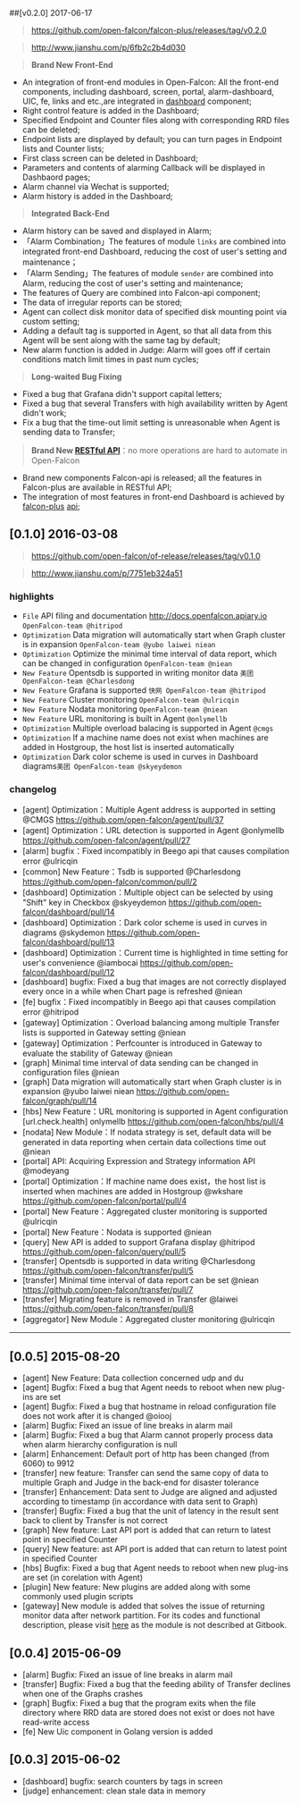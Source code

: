 <!-- toc -->

##[v0.2.0] 2017-06-17

> https://github.com/open-falcon/falcon-plus/releases/tag/v0.2.0

> http://www.jianshu.com/p/6fb2c2b4d030

> **Brand New Front-End**

- An integration of front-end modules in Open-Falcon: All the front-end components, including dashboard, screen, portal, alarm-dashboard, UIC, fe, links and etc.,are integrated in [dashboard](https://github.com/open-falcon/dashboard) component;
- Right control feature is added in the Dashboard;
- Specified Endpoint and Counter files along with corresponding RRD files can be deleted;
- Endpoint lists are displayed by default; you can turn pages in Endpoint lists and Counter lists;
- First class screen can be deleted in Dashboard;
- Parameters and contents of alarming Callback will be displayed in Dashbaord pages;
- Alarm channel via Wechat is supported;
- Alarm history is added in the Dashboard;

> **Integrated Back-End**

- Alarm history can be saved and displayed in Alarm;
- 「Alarm Combination」The features of module `links` are combined into integrated front-end Dashboard, reducing the cost of user's setting and maintenance；
- 「Alarm Sending」The features of module `sender` are combined into Alarm, reducing the cost of user's setting and maintenance;
- The features of Query are combined into Falcon-api component;
- The data of irregular reports can be stored;
- Agent can collect disk monitor data of specified disk mounting point via custom setting;
- Adding a default tag is supported in Agent, so that all data from this Agent will be sent along with the same tag by default;
- New alarm function is added in Judge: Alarm will goes off if certain conditions match limit times in past num cycles;

> **Long-waited Bug Fixing**

- Fixed a bug that Grafana didn't support capital letters;
- Fixed a bug that several Transfers with high availability written by Agent didn't work;
- Fix a bug that the time-out limit setting is unreasonable when Agent is sending data to Transfer; 

> **Brand New [RESTful API](http://open-falcon.org/falcon-plus)**：no more operations are hard to automate in Open-Falcon

- Brand new components Falcon-api is released; all the features in Falcon-plus are available in RESTful API; 
- The integration of most features in front-end Dashboard is achieved by [falcon-plus](https://github.com/open-falcon/falcon-plus) [api](http://open-falcon.org/falcon-plus);


## [0.1.0] 2016-03-08

> https://github.com/open-falcon/of-release/releases/tag/v0.1.0

> http://www.jianshu.com/p/7751eb324a51

### highlights
- `File` API filing and documentation http://docs.openfalcon.apiary.io `OpenFalcon-team @hitripod`
- `Optimization` Data migration will automatically start when Graph cluster is in expansion `OpenFalcon-team @yubo laiwei niean`
- `Optimization` Optimize the minimal time interval of data report, which can be changed in configuration   `OpenFalcon-team @niean`
- `New Feature` Opentsdb is supported in writing monitor data `美团 OpenFalcon-team @Charlesdong`
- `New Feature` Grafana is supported `快网 OpenFalcon-team @hitripod`
- `New Feature` Cluster monitoring `OpenFalcon-team @ulricqin`
- `New Feature` Nodata monitoring `OpenFalcon-team @niean`
- `New Feature` URL monitoring is built in Agent `@onlymellb`
- `Optimization` Multiple overload balacing is supported in Agent `@cmgs`
- `Optimization` If a machine name does not exist when machines are added in Hostgroup, the host list is inserted automatically
- `Optimization` Dark color scheme is used in curves in Dashboard diagrams`美团 OpenFalcon-team @skyeydemon`

### changelog
- [agent] Optimization：Multiple Agent address is aupported in setting @CMGS https://github.com/open-falcon/agent/pull/37
- [agent] Optimization：URL detection is supported in Agent @onlymellb https://github.com/open-falcon/agent/pull/27
- [alarm] bugfix：Fixed incompatibly in Beego api that causes compilation error @ulricqin
- [common] New Feature：Tsdb is supported @Charlesdong https://github.com/open-falcon/common/pull/2
- [dashboard] Optimization：Multiple object can be selected by using "Shift" key in Checkbox @skyeydemon https://github.com/open-falcon/dashboard/pull/14
- [dashboard] Optimization：Dark color scheme is used in curves in diagrams @skydemon https://github.com/open-falcon/dashboard/pull/13
- [dashboard] Optimization：Current time is highlighted in time setting for user's convenience @iambocai https://github.com/open-falcon/dashboard/pull/12
- [dashboard] bugfix: Fixed a bug that images are not correctly displayed every once in a while when Chart page is refreshed @niean
- [fe] bugfix：Fixed incompatibly in Beego api that causes compilation error @hitripod
- [gateway] Optimization：Overload balancing among multiple Transfer lists is supported in Gateway setting @niean
- [gateway] Optimization：Perfcounter is introduced in Gateway to evaluate the stability of Gateway @niean
- [graph] Minimal time interval of data sending can be changed in configuration files @niean
- [graph] Data migration will automatically start when Graph cluster is in expansion @yubo laiwei niean https://github.com/open-falcon/graph/pull/14
- [hbs] New Feature：URL monitoring is supported in Agent configuration [url.check.health] onlymellb https://github.com/open-falcon/hbs/pull/4
- [nodata] New Module：If nodata strategy is set, default data will be generated in data reporting when certain data collections time out @niean
- [portal] API: Acquiring Expression and Strategy information API @modeyang
- [portal] Optimization：If machine name does exist，the host list is inserted when machines are added in Hostgroup @wkshare https://github.com/open-falcon/portal/pull/4
- [portal] New Feature：Aggregated cluster monitoring is supported @ulricqin
- [portal] New Feature：Nodata is supported @niean
- [query] New API is added to support Grafana display @hitripod https://github.com/open-falcon/query/pull/5
- [transfer] Opentsdb is supported in data writing @Charlesdong https://github.com/open-falcon/transfer/pull/5
- [transfer] Minimal time interval of data report can be set @niean https://github.com/open-falcon/transfer/pull/7
- [transfer] Migrating feature is removed in Transfer @laiwei https://github.com/open-falcon/transfer/pull/8
- [aggregator] New Module：Aggregated cluster monitoring @ulricqin

----
## [0.0.5] 2015-08-20
- [agent] New Feature: Data collection concerned udp and du
- [agent] Bugfix: Fixed a bug that Agent needs to reboot when new plug-ins are set
- [agent] Bugfix: Fixed a bug that hostname in reload configuration file does not work after it is changed @oiooj
- [alarm] Bugfix: Fixed an issue of line breaks in alarm mail
- [alarm] Bugfix: Fixed a bug that Alarm cannot properly process data when alarm hierarchy configuration is null
- [alarm] Enhancement: Default port of http has been changed (from 6060) to 9912
- [transfer] new feature: Transfer can send the same copy of data to multiple Graph and Judge in the back-end for disaster tolerance
- [transfer] Enhancement: Data sent to Judge are aligned and adjusted according to timestamp (in accordance with data sent to Graph) 
- [transfer] Bugfix: Fixed a bug that the unit of latency in the result sent back to client by Transfer is not correct
- [graph] New feature: Last API port is added that can return to latest point in specified Counter
- [query] New feature: ast API port is added that can return to latest point in specified Counter
- [hbs] Bugfix: Fixed a bug that Agent needs to reboot when new plug-ins are set (in corelation with Agent)
- [plugin] New feature: New plugins are added along with some commonly used plugin scripts
- [gateway] New module is added that solves the issue of returning monitor data after network partition. For its codes and functional description, please visit [here](https://github.com/open-falcon/gateway) as the module is not described at Gitbook.


## [0.0.4] 2015-06-09
- [alarm] Bugfix: Fixed an issue of line breaks in alarm mail
- [transfer] Bugfix: Fixed a bug that the feeding ability of Transfer declines when one of the Graphs crashes
- [graph] Bugfix: Fixed a bug that the program exits when the file directory where RRD data are stored does not exist or does not have read-write access
- [fe] New Uic component in Golang version is added


## [0.0.3] 2015-06-02
 - [dashboard] bugfix: search counters by tags in screen
 - [judge] enhancement: clean stale data in memory


